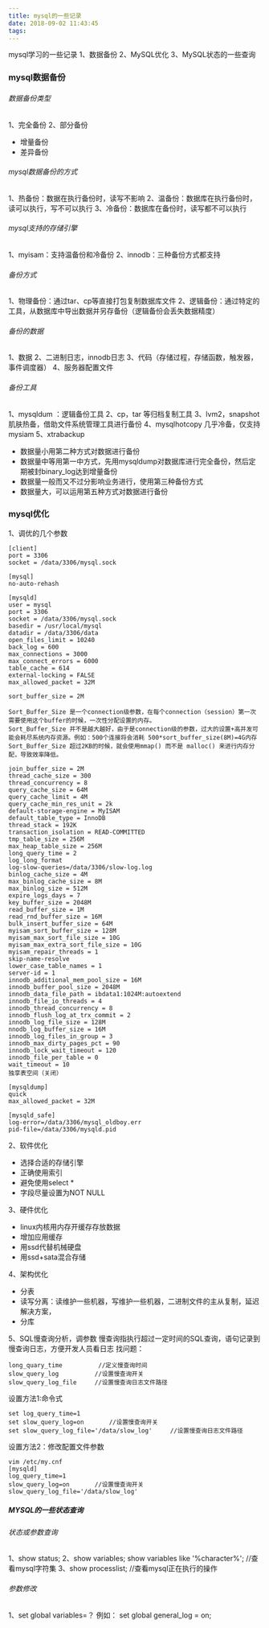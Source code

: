 ```yaml
---
title: mysql的一些记录
date: 2018-09-02 11:43:45
tags:
---
```

mysql学习的一些记录
1、数据备份
2、MySQL优化
3、MySQL状态的一些查询

<!--more-->


### mysql数据备份
###### 数据备份类型
1、完全备份
2、部分备份

 - 增量备份
 - 差异备份
###### mysql数据备份的方式
1、热备份：数据在执行备份时，读写不影响
2、温备份：数据库在执行备份时，读可以执行，写不可以执行
3、冷备份：数据库在备份时，读写都不可以执行
###### mysql支持的存储引擎
1、myisam：支持温备份和冷备份
2、innodb：三种备份方式都支持

###### 备份方式
1、物理备份：通过tar、cp等直接打包复制数据库文件
2、逻辑备份：通过特定的工具，从数据库中导出数据并另存备份（逻辑备份会丢失数据精度）

###### 备份的数据
1、数据
2、二进制日志，innodb日志
3、代码（存储过程，存储函数，触发器，事件调度器）
4、服务器配置文件

###### 备份工具
1、mysqldum ：逻辑备份工具
2、cp，tar 等归档复制工具
3、lvm2，snapshot 肌肤热备，借助文件系统管理工具进行备份
4、mysqlhotcopy 几乎冷备，仅支持mysiam
5、xtrabackup

 - 数据量小用第二种方式对数据进行备份
 - 数据量中等用第一中方式，先用mysqldump对数据库进行完全备份，然后定期被封binary_log达到增量备份
 - 数据量一般而又不过分影响业务进行，使用第三种备份方式
 - 数据量大，可以运用第五种方式对数据进行备份




### mysql优化
1、调优的几个参数

```
[client]
port = 3306
socket = /data/3306/mysql.sock

[mysql]
no-auto-rehash

[mysqld]
user = mysql
port = 3306
socket = /data/3306/mysql.sock
basedir = /usr/local/mysql
datadir = /data/3306/data
open_files_limit = 10240
back_log = 600
max_connections = 3000
max_connect_errors = 6000
table_cache = 614
external-locking = FALSE
max_allowed_packet = 32M

sort_buffer_size = 2M

Sort_Buffer_Size 是一个connection级参数，在每个connection（session）第一次需要使用这个buffer的时候，一次性分配设置的内存。
Sort_Buffer_Size 并不是越大越好，由于是connection级的参数，过大的设置+高并发可能会耗尽系统内存资源。例如：500个连接将会消耗 500*sort_buffer_size(8M)=4G内存
Sort_Buffer_Size 超过2KB的时候，就会使用mmap() 而不是 malloc() 来进行内存分配，导致效率降低。

join_buffer_size = 2M
thread_cache_size = 300
thread_concurrency = 8
query_cache_size = 64M
query_cache_limit = 4M
query_cache_min_res_unit = 2k
default-storage-engine = MyISAM
default_table_type = InnoDB
thread_stack = 192K
transaction_isolation = READ-COMMITTED
tmp_table_size = 256M
max_heap_table_size = 256M
long_query_time = 2
log_long_format
log-slow-queries=/data/3306/slow-log.log
binlog_cache_size = 4M
max_binlog_cache_size = 8M
max_binlog_size = 512M
expire_logs_days = 7
key_buffer_size = 2048M
read_buffer_size = 1M
read_rnd_buffer_size = 16M
bulk_insert_buffer_size = 64M
myisam_sort_buffer_size = 128M
myisam_max_sort_file_size = 10G
myisam_max_extra_sort_file_size = 10G
myisam_repair_threads = 1
skip-name-resolve
lower_case_table_names = 1
server-id = 1
innodb_additional_mem_pool_size = 16M
innodb_buffer_pool_size = 2048M
innodb_data_file_path = ibdata1:1024M:autoextend
innodb_file_io_threads = 4
innodb_thread_concurrency = 8
innodb_flush_log_at_trx_commit = 2
innodb_log_file_size = 128M
nnodb_log_buffer_size = 16M
innodb_log_files_in_group = 3
innodb_max_dirty_pages_pct = 90
innodb_lock_wait_timeout = 120
innodb_file_per_table = 0
wait_timeout = 10
独享表空间（关闭）

[mysqldump]
quick
max_allowed_packet = 32M

[mysqld_safe]
log-error=/data/3306/mysql_oldboy.err
pid-file=/data/3306/mysqld.pid

```

2、软件优化

 - 选择合适的存储引擎
 - 正确使用索引
 - 避免使用select *
 - 字段尽量设置为NOT NULL

3、硬件优化

 - linux内核用内存开缓存存放数据
 - 增加应用缓存
 - 用ssd代替机械硬盘
 - 用ssd+sata混合存储

4、架构优化

 - 分表
 - 读写分离：读维护一些机器，写维护一些机器，二进制文件的主从复制，延迟解决方案，
 - 分库

5、SQL慢查询分析，调参数
慢查询指执行超过一定时间的SQL查询，语句记录到慢查询日志，方便开发人员看日志
找问题：

```
long_quary_time          //定义慢查询时间
slow_query_log          //设置慢查询开关
slow_query_log_file     //设置慢查询日志文件路径
```
设置方法1:命令式

```
set log_query_time=1
set slow_query_log=on       //设置慢查询开关
set slow_query_log_file='/data/slow_log'     //设置慢查询日志文件路径
```
设置方法2：修改配置文件参数

```
vim /etc/my.cnf
[mysqld]
log_query_time=1
slow_query_log=on       //设置慢查询开关
slow_query_log_file='/data/slow_log'
```


##### MYSQL的一些状态查询
###### 状态或参数查询
1、show status;
2、show variables;
show variables like '%character%';    //查看mysql字符集
3、show processlist;       //查看mysql正在执行的操作
###### 参数修改
1、set  global  variables=？
例如： set global general_log = on;
